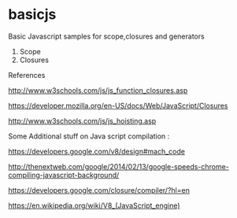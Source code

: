 # basicjs

Basic Javascript samples for scope,closures and generators

1. Scope
2. Closures
 
References
 
http://www.w3schools.com/js/js_function_closures.asp

https://developer.mozilla.org/en-US/docs/Web/JavaScript/Closures

http://www.w3schools.com/js/js_hoisting.asp
 
Some Additional stuff on Java script compilation :
 
https://developers.google.com/v8/design#mach_code

http://thenextweb.com/google/2014/02/13/google-speeds-chrome-compiling-javascript-background/

https://developers.google.com/closure/compiler/?hl=en

https://en.wikipedia.org/wiki/V8_(JavaScript_engine)

